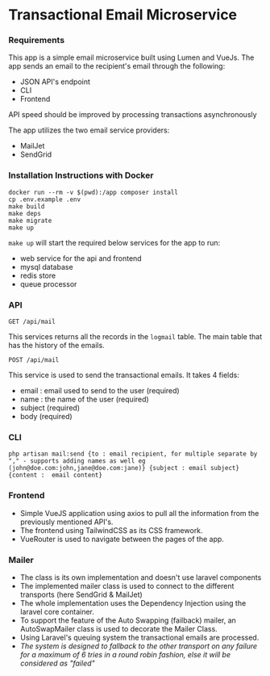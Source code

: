 # Transactional Email Microservice

### Requirements
This app is a simple email microservice built using Lumen and VueJs.
The app sends an email to the recipient's email through the following:

- JSON API's endpoint
- CLI
- Frontend

API speed should be improved by processing transactions asynchronously 
 
The app utilizes the two email service providers:
- MailJet 
- SendGrid

### Installation Instructions with Docker
````
docker run --rm -v $(pwd):/app composer install 
cp .env.example .env
make build
make deps
make migrate
make up
````
`make up` will start the required below services for the app to run:
- web service for the api and frontend
- mysql database
- redis store
- queue processor

### API
````
GET /api/mail
````
This services returns all the records in the `logmail` table. The main table that has the history of the emails. 
````
POST /api/mail
````
This service is used to send the transactional emails. It takes 4 fields:
- email : email used to send to the user (required)
- name : the name of the user (required)
- subject (required)
- body (required)

### CLI
````
php artisan mail:send {to : email recipient, for multiple separate by "," - supports adding names as well eg (john@doe.com:john,jane@doe.com:jane)} {subject : email subject} {content :  email content}
````
### Frontend
- Simple VueJS application using axios to pull all the information from the previously mentioned API's.
- The frontend using TailwindCSS as its CSS framework.
- VueRouter is used to navigate between the pages of the app.

### Mailer
- The class is its own implementation and doesn't use laravel components
- The implemented mailer class is used to connect to the different transports (here SendGrid & MailJet)
- The whole implementation uses the Dependency Injection using the laravel core container.
- To support the feature of the Auto Swapping (failback) mailer, an AutoSwapMailer class is used to decorate the Mailer Class.
- Using Laravel's queuing system the transactional emails are processed.
- *The system is designed to fallback to the other transport on any failure for a maximum of 6 tries in a round robin fashion, else it will be considered as "failed"*


